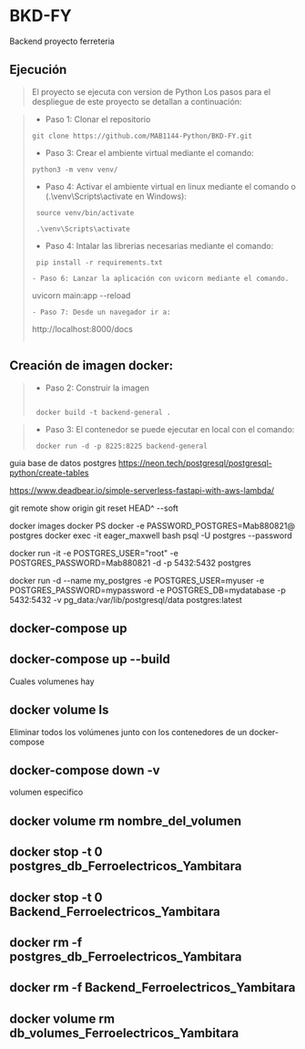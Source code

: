 # BKD-FY
Backend proyecto ferreteria

## Ejecución

> El proyecto se ejecuta con version de Python Los pasos para el despliegue de este proyecto se detallan a continuación:

> - Paso 1: Clonar el repositorio 
>```
> git clone https://github.com/MAB1144-Python/BKD-FY.git
>```
>- Paso 3: Crear el ambiente virtual mediante el comando:
>```
> python3 -m venv venv/
>```
>- Paso 4: Activar el ambiente virtual en linux mediante el comando o (.\venv\Scripts\activate en Windows):
>```
>  source venv/bin/activate
>```
>```
>  .\venv\Scripts\activate
>```
>- Paso 4: Intalar las librerias necesarias mediante el comando:
>```
>  pip install -r requirements.txt
>```
>```
>- Paso 6: Lanzar la aplicación con uvicorn mediante el comando.
>```
>  uvicorn main:app --reload
>```
>- Paso 7: Desde un navegador ir a:
>```
>  http://localhost:8000/docs
>```

## Creación de imagen docker:

>- Paso 2: Construir la imagen
>```
>  
>  docker build -t backend-general .

>- Paso 3: El contenedor se puede ejecutar en local con el comando:
>```
>  docker run -d -p 8225:8225 backend-general
>```
guia base de datos postgres
https://neon.tech/postgresql/postgresql-python/create-tables

https://www.deadbear.io/simple-serverless-fastapi-with-aws-lambda/

git remote show origin
git reset HEAD^ --soft


docker images
docker PS
docker -e PASSWORD_POSTGRES=Mab880821@ postgres
docker exec -it eager_maxwell bash
psql -U postgres --password


docker run -it -e POSTGRES_USER="root" -e POSTGRES_PASSWORD=Mab880821  -d -p 5432:5432  postgres

docker run -d --name my_postgres -e POSTGRES_USER=myuser -e POSTGRES_PASSWORD=mypassword -e POSTGRES_DB=mydatabase -p 5432:5432 -v pg_data:/var/lib/postgresql/data postgres:latest

## docker-compose up

## docker-compose up --build

Cuales volumenes hay

## docker volume ls

Eliminar todos los volúmenes junto con los contenedores de un docker-compose

##  docker-compose down -v

volumen especifico
## docker volume rm nombre_del_volumen

## docker stop -t 0 postgres_db_Ferroelectricos_Yambitara
## docker stop -t 0 Backend_Ferroelectricos_Yambitara
## docker rm -f postgres_db_Ferroelectricos_Yambitara
## docker rm -f Backend_Ferroelectricos_Yambitara
## docker volume rm db_volumes_Ferroelectricos_Yambitara